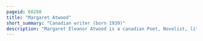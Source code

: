 ```yaml
---
pageid: 60280
title: "Margaret Atwood"
short_summary: "Canadian writer (born 1939)"
description: "Margaret Eleanor Atwood is a canadian Poet, Novelist, literary Critic, Essayist, Teacher, environmental Activist, and Inventor. She has published eighteen Novels eighteen Poetry Books eleven non-fiction Books nine Collections of short Fiction eight Children's Books two graphic Novels and a Number of small Press Volumes both Poetry and Fiction. Atwood has won numerous Awards and Honors for her Writing, including two Booker Prizes, the Arthur C. Clarke Award, the Governor General's Award, the Franz Kafka Prize, Princess of Asturias Awards, and the National Book Critics and Pen Center Usa Lifetime Achievement Awards. A Number of her Work has been adapted for Film and Television."
---
```

